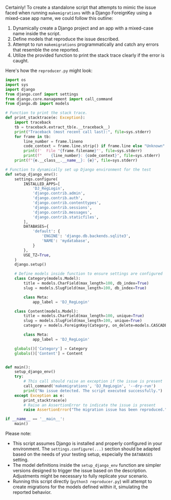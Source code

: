 Certainly! To create a standalone script that attempts to mimic the issue faced when running `makemigrations` with a Django ForeignKey using a mixed-case app name, we could follow this outline:

1. Dynamically create a Django project and an app with a mixed-case name inside the script.
2. Define models that reproduce the issue described.
3. Attempt to run `makemigrations` programmatically and catch any errors that resemble the one reported.
4. Utilize the provided function to print the stack trace clearly if the error is caught.

Here's how the `reproducer.py` might look:

```python
import os
import sys
import django
from django.conf import settings
from django.core.management import call_command
from django.db import models

# Function to print the stack trace.
def print_stacktrace(e: Exception):
    import traceback
    tb = traceback.extract_tb(e.__traceback__)
    print("Traceback (most recent call last):", file=sys.stderr)
    for frame in tb:
        line_number = frame.lineno
        code_context = frame.line.strip() if frame.line else "Unknown"
        print(f'  File "{frame.filename}"', file=sys.stderr)
        print(f"    {line_number}: {code_context}", file=sys.stderr)
    print(f"{e.__class__.__name__}: {e}", file=sys.stderr)

# Function to dynamically set up Django environment for the test
def setup_django_env():
    settings.configure(
        INSTALLED_APPS=[
            'DJ_RegLogin',
            'django.contrib.admin',
            'django.contrib.auth',
            'django.contrib.contenttypes',
            'django.contrib.sessions',
            'django.contrib.messages',
            'django.contrib.staticfiles',
        ],
        DATABASES={
            'default': {
                'ENGINE': 'django.db.backends.sqlite3',
                'NAME': 'mydatabase',
            }
        },
        USE_TZ=True,
    )
    django.setup()

    # Define models inside function to ensure settings are configured
    class Category(models.Model):
        title = models.CharField(max_length=100, db_index=True)
        slug = models.SlugField(max_length=100, db_index=True)

        class Meta:
            app_label = 'DJ_RegLogin'

    class Content(models.Model):
        title = models.CharField(max_length=100, unique=True)
        slug = models.SlugField(max_length=100, unique=True)
        category = models.ForeignKey(Category, on_delete=models.CASCADE)

        class Meta:
            app_label = 'DJ_RegLogin'

    globals()['Category'] = Category
    globals()['Content'] = Content


def main():
    setup_django_env()
    try:
        # This call should raise an exception if the issue is present
        call_command('makemigrations', 'DJ_RegLogin', '--dry-run')
        print("No issue detected. The script executed successfully.")
    except Exception as e:
        print_stacktrace(e)
        # Raise an AssertionError to indicate the issue is present
        raise AssertionError("The migration issue has been reproduced.") from e

if __name__ == '__main__':
    main()
```

Please note:
- This script assumes Django is installed and properly configured in your environment. The `settings.configure(...)` section should be adapted based on the needs of your testing setup, especially the `DATABASES` setting.
- The model definitions inside the `setup_django_env` function are simpler versions designed to trigger the issue based on the description. Adjustments might be necessary to fully replicate your scenario.
- Running this script directly (`python3 reproducer.py`) will attempt to create migrations for the models defined within it, simulating the reported behavior.